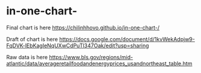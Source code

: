 # in-one-chart-
 
Final chart is here https://chilinhhovo.github.io/in-one-chart-/



Draft of chart is here https://docs.google.com/document/d/1kvWekAdpjw9-FqDVK-lEbKagIeNqUXwCdPuTl347Oak/edit?usp=sharing



Raw data is here https://www.bls.gov/regions/mid-atlantic/data/averageretailfoodandenergyprices_usandnortheast_table.htm
